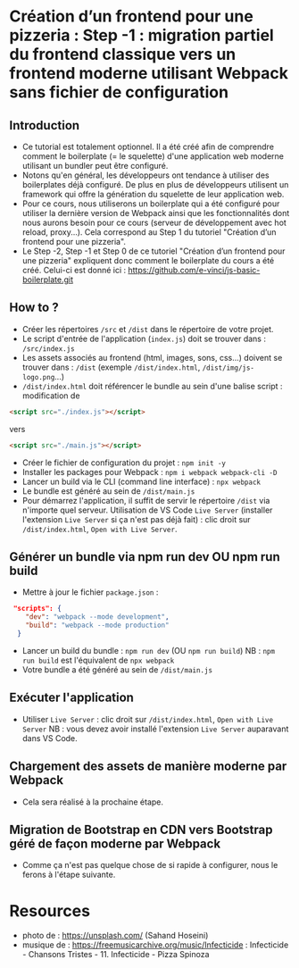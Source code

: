 # Création d’un frontend pour une pizzeria : Step -1 : migration partiel du frontend classique vers un frontend moderne utilisant Webpack sans fichier de configuration
## Introduction
- Ce tutorial est totalement optionnel. Il a été créé afin de comprendre comment le boilerplate (= le squelette) d'une application web moderne utilisant un bundler peut être configuré.
- Notons qu'en général, les développeurs ont tendance à utiliser des boilerplates déjà configuré. De plus en plus de développeurs utilisent un framework qui offre la génération du squelette de leur application web.
- Pour ce cours, nous utiliserons un boilerplate qui a été configuré pour utiliser la dernière version de Webpack ainsi que les fonctionnalités dont nous aurons besoin pour ce cours (serveur de développement avec hot reload, proxy...). Cela correspond au Step 1 du tutoriel "Création d’un frontend pour une pizzeria". 
- Le Step -2, Step -1 et Step 0 de ce tutoriel "Création d’un frontend pour une pizzeria" expliquent donc comment le boilerplate du cours a été créé. Celui-ci est donné ici : https://github.com/e-vinci/js-basic-boilerplate.git  
## How to ?
- Créer les répertoires `/src` et `/dist` dans le répertoire de votre projet.
- Le script d'entrée de l'application (`index.js`) doit se trouver dans : `/src/index.js`
- Les assets associés au frontend (html, images, sons, css...) doivent se trouver dans : `/dist` (exemple `/dist/index.html`, `/dist/img/js-logo.png`...)
- `/dist/index.html` doit référencer le bundle au sein d'une balise script : modification de 
```html
<script src="./index.js"></script>
```
vers 
```html
<script src="./main.js"></script>
```
- Créer le fichier de configuration du projet : `npm init -y`
- Installer les packages pour Webpack : `npm i webpack webpack-cli -D`
- Lancer un build via le CLI (command line interface) : `npx webpack`
- Le bundle est généré au sein de `/dist/main.js`
- Pour démarrez l'application, il suffit de servir le répertoire `/dist` via n'importe quel serveur. Utilisation de VS Code `Live Server` (installer l'extension `Live Server` si ça n'est pas déjà fait) : clic droit sur `/dist/index.html`, `Open with Live Server`.
## Générer un bundle via npm run dev OU npm run build
- Mettre à jour le fichier `package.json` : 
```json
 "scripts": {
    "dev": "webpack --mode development",
    "build": "webpack --mode production"
  }
```
- Lancer un build du bundle : `npm run dev` (OU `npm run build`)
NB : `npm run build` est l'équivalent de `npx webpack`
- Votre bundle a été généré au sein de `/dist/main.js`
## Exécuter l'application
- Utiliser `Live Server`  : clic droit sur `/dist/index.html`, `Open with Live Server`
NB : vous devez avoir installé l'extension `Live Server` auparavant dans VS Code.
## Chargement des assets de manière moderne par Webpack
- Cela sera réalisé à la prochaine étape.
## Migration de Bootstrap en CDN vers Bootstrap géré de façon moderne par Webpack
- Comme ça n'est pas quelque chose de si rapide à configurer, nous le ferons à l'étape suivante.

# Resources
- photo de : https://unsplash.com/ (Sahand Hoseini)
- musique de : https://freemusicarchive.org/music/Infecticide : Infecticide - Chansons Tristes - 11. Infecticide - Pizza Spinoza